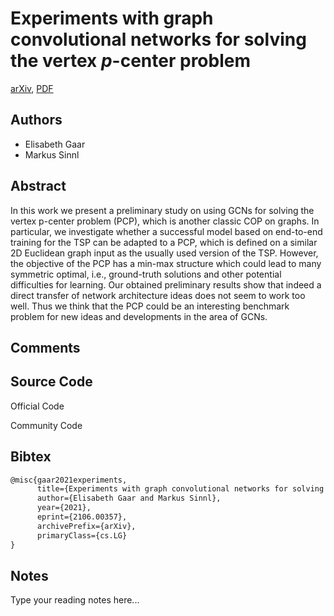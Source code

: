
# Experiments with graph convolutional networks for solving the vertex $p$-center problem

[arXiv](https://arxiv.org/abs/2106.0357), [PDF](https://arxiv.org/pdf/2106.0357.pdf)

## Authors

- Elisabeth Gaar
- Markus Sinnl

## Abstract

In this work we present a preliminary study on using GCNs for solving the vertex p-center problem (PCP), which is another classic COP on graphs. In particular, we investigate whether a successful model based on end-to-end training for the TSP can be adapted to a PCP, which is defined on a similar 2D Euclidean graph input as the usually used version of the TSP. However, the objective of the PCP has a min-max structure which could lead to many symmetric optimal, i.e., ground-truth solutions and other potential difficulties for learning. Our obtained preliminary results show that indeed a direct transfer of network architecture ideas does not seem to work too well. Thus we think that the PCP could be an interesting benchmark problem for new ideas and developments in the area of GCNs.

## Comments



## Source Code

Official Code



Community Code



## Bibtex

```tex
@misc{gaar2021experiments,
      title={Experiments with graph convolutional networks for solving the vertex $p$-center problem}, 
      author={Elisabeth Gaar and Markus Sinnl},
      year={2021},
      eprint={2106.00357},
      archivePrefix={arXiv},
      primaryClass={cs.LG}
}
```

## Notes

Type your reading notes here...

